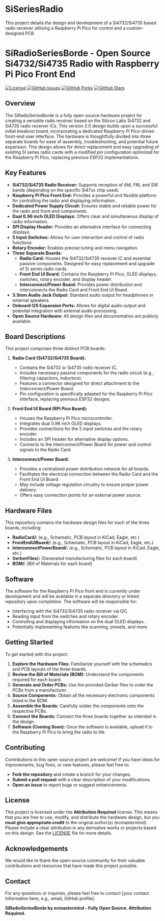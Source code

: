 # SiSeriesRadio
This project details the design and development of a Si4732/Si4735 based radio receiver utilizing a Raspberry Pi Pico for control and a custom-designed PCB
# SiRadioSeriesBorde - Open Source Si4732/Si4735 Radio with Raspberry Pi Pico Front End

[![License](https://img.shields.io/badge/License-Attribution%20Required-blue.svg)](LICENSE)
[![GitHub Issues](https://img.shields.io/github/issues/ecmastermind/SiRadioSeriesBorde)](https://github.com/ecmastermind/SiRadioSeriesBorde/issues)
[![GitHub Forks](https://img.shields.io/github/forks/ecmastermind/SiRadioSeriesBorde)](https://github.com/ecmastermind/SiRadioSeriesBorde/network/members)
[![GitHub Stars](https://img.shields.io/github/stars/ecmastermind/SiRadioSeriesBorde)](https://github.com/ecmastermind/SiRadioSeriesBorde/stargazers)

## Overview

The SiRadioSeriesBorde is a fully open-source hardware project for creating a versatile radio receiver based on the Silicon Labs Si4732 and Si4735 radio receiver ICs. This version 2.0 design builds upon a successful initial breakout board, incorporating a dedicated Raspberry Pi Pico-driven front-end user interface. The hardware is thoughtfully divided into three separate boards for ease of assembly, troubleshooting, and potential future expansion. This design allows for direct replacement and easy upgrading of existing Si series radio cards with a modified pin configuration optimized for the Raspberry Pi Pico, replacing previous ESP32 implementations.

## Key Features

* **Si4732/Si4735 Radio Receiver:** Supports reception of AM, FM, and SW bands (depending on the specific Si47xx chip used).
* **Raspberry Pi Pico Front End:** Provides a powerful and flexible platform for controlling the radio and displaying information.
* **Dedicated Power Supply Circuit:** Ensures stable and reliable power for the radio and front-end components.
* **Dual 0.96 inch OLED Displays:** Offers clear and simultaneous display of radio information.
* **SPI Display Header:** Provides an alternative interface for connecting displays.
* **5 Input Switches:** Allows for user interaction and control of radio functions.
* **Rotary Encoder:** Enables precise tuning and menu navigation.
* **Three Separate Boards:**
    * **Radio Card:** Houses the Si4732/Si4735 receiver IC and essential passive components. Designed for easy replacement and upgrade of Si series radio cards.
    * **Front End UI Board:** Contains the Raspberry Pi Pico, OLED displays, switches, rotary encoder, and display header.
    * **Interconnect/Power Board:** Provides power distribution and interconnects the Radio Card and Front End UI Board.
* **3.5mm Audio Jack Output:** Standard audio output for headphones or external speakers.
* **Onboard I2S Expansion Ports:** Allows for digital audio output and potential integration with external audio processing.
* **Open Source Hardware:** All design files and documentation are publicly available.

## Board Descriptions

This project comprises three distinct PCB boards:

1.  **Radio Card (Si4732/Si4735 Board):**
    * Contains the Si4732 or Si4735 radio receiver IC.
    * Includes necessary passive components for the radio circuit (e.g., filtering capacitors, inductors).
    * Features a connector designed for direct attachment to the Interconnect/Power Board.
    * Pin configuration is specifically adapted for the Raspberry Pi Pico interface, replacing previous ESP32 designs.

2.  **Front End UI Board (RPi Pico Board):**
    * Houses the Raspberry Pi Pico microcontroller.
    * Integrates dual 0.96 inch OLED displays.
    * Provides connections for the 5 input switches and the rotary encoder.
    * Includes an SPI header for alternative display options.
    * Connects to the Interconnect/Power Board for power and control signals to the Radio Card.

3.  **Interconnect/Power Board:**
    * Provides a centralized power distribution network for all boards.
    * Facilitates the electrical connection between the Radio Card and the Front End UI Board.
    * May include voltage regulation circuitry to ensure proper power delivery.
    * Offers easy connection points for an external power source.

## Hardware Files

This repository contains the hardware design files for each of the three boards, including:

* **RadioCard/:** (e.g., Schematic, PCB layout in KiCad, Eagle, etc.)
* **FrontEndUIBoard/:** (e.g., Schematic, PCB layout in KiCad, Eagle, etc.)
* **InterconnectPowerBoard/:** (e.g., Schematic, PCB layout in KiCad, Eagle, etc.)
* **GerberFiles/:** (Generated manufacturing files for each board)
* **BOM/:** (Bill of Materials for each board)

## Software

The software for the Raspberry Pi Pico front end is currently under development and will be available in a separate directory or linked repository upon completion. The software will be responsible for:

* Interfacing with the Si4732/Si4735 radio receiver via I2C.
* Reading input from the switches and rotary encoder.
* Controlling and displaying information on the dual OLED displays.
* Potentially implementing features like scanning, presets, and more.

## Getting Started

To get started with this project:

1.  **Explore the Hardware Files:** Familiarize yourself with the schematics and PCB layouts of the three boards.
2.  **Review the Bill of Materials (BOM):** Understand the components required for each board.
3.  **Generate and Order PCBs:** Use the provided Gerber files to order the PCBs from a manufacturer.
4.  **Source Components:** Obtain all the necessary electronic components listed in the BOM.
5.  **Assemble the Boards:** Carefully solder the components onto the respective PCBs.
6.  **Connect the Boards:** Connect the three boards together as intended in the design.
7.  **Software (Coming Soon):** Once the software is available, upload it to the Raspberry Pi Pico to bring the radio to life.

## Contributing

Contributions to this open-source project are welcome! If you have ideas for improvements, bug fixes, or new features, please feel free to:

* **Fork the repository** and create a branch for your changes.
* **Submit a pull request** with a clear description of your modifications.
* **Open an issue** to report bugs or suggest enhancements.

## License

This project is licensed under the **Attribution Required** license. This means that you are free to use, modify, and distribute the hardware design, but you **must give appropriate credit** to the original author(s) (ecmastermind). Please include a clear attribution in any derivative works or projects based on this design. See the [LICENSE](LICENSE) file for more details.

## Acknowledgements

We would like to thank the open-source community for their valuable contributions and resources that have made this project possible.

## Contact

For any questions or inquiries, please feel free to contact [your contact information here, e.g., email, GitHub profile].

**SiRadioSeriesBorde by ecmastermind - Fully Open Source. Attribution Required.**
